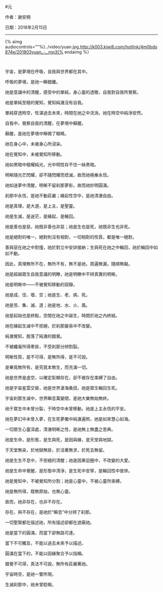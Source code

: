 #元

作者：謝安朔

日期：2018年2月15日

---

{% aimg audiocontrols=""%}../video/yuan.jpg,http://k003.kiwi6.com/hotlink/4m0bdo874e/201803yuan_-_.mp3{% endaimg %}

<br />


宇宙，是夢境在呼吸，自我與世界都在其中。


呼吸的夢境，是祂一瞬錯離。




祂是意識中的清醒，感受中的單純，身心靈的透徹，自我對自我所覺察。


祂是單純至極的覺知，覺知純澈沒有自我。


單純穿透時空，性湛過去未來，時間在祂之中流淌，祂在時空中純淨安然。




自我中，覺察自我的清醒，在夢境中蘇醒。


蘇醒，是祂在夢境中睜開了眼睛。




祂在身心中，未被身心所浸染。


祂在覺知中，未被覺知所移動。




祂如黑暗中極耀純光，光中明性存不住一絲黑暗。


明晰隨光芒閃耀，卻不隨閃耀而熄滅，故而祂極樂永恆。


祂如迷夢中清醒，明晰不留刹那夢影，故而祂妙明圓滿。




刹那中永恆，是祂不動莊嚴；緣起性空中，是祂清澈自由。




祂是真理，是大道，是上主，是聖靈。


祂是生滅，是迷茫，是緣起，是輪回。




祂是善也是惡，祂既非善也非惡；祂是生也是死，祂既非生也非死。


祂是絕對的唯一，絕對則沒有相對，一切相對的性質，都是唯一絕對。




善與惡在祂之中對撞，祂於對立中安詳接納；生與死在祂之中輪回，祂於輪回中如如不動。 


因此，真理無所不在，無所不有，無不是祂，周遍無漏，隨順無礙。




祂是超越眾生自我意識的明瞭，祂是明瞭中不辨真實的明晰。


祂是明晰中——不被覺知移動的寂靜。




祂是成、住、壞、空；祂是生、老、病、死。


祂是苦、集、滅、道；祂是地、水、火、風。




祂是起始也是終點，空間在祂之中誕生，時間於祂之內終結。


祂在緣起生滅中不拒絕，於刹那變易中不改變。




純澈覺知，脫落了純澈的錯覺。


不被纖毫所得牽掛，不受刹那分辨割裂。




明晰性質，是不可得，是無所得，是不可說。


是畢竟無所有，是究竟本無生，而充滿一切。




祂是世界是虛空，以確定彰顯存在，卻不被存在束縛了自由。


祂是宇宙星雲交替，祂是世界滄海桑田，祂是眾生輪回生死。


宇宙刹那生滅中，世界瞬息萬變間，是祂大樂無始無終。




祂于眾生中未曾分裂，于時空中未曾移動，祂是上主永恆的平安。


祂在夢幻中未曾入夢，在生死夢魘中純澈遍照，祂是如來慧心如海。


一切眾生心靈深處，清澈明晰之性，是祂無上無盡之恩典。




祂是生命，是形態，是生與死，是因與緣，是天堂與地獄。


于天堂無染，於地獄無掛，於活著無求，於死去無留。




祂是生生不息中，不拒絕的清醒；祂是因果迴圈中，不改變的大愛。


祂是生命中覺醒，是形態中清淨，是生死中安寧，是輪回性中彼岸。




祂是覺知中，不被覺知所分割；祂是心靈中，不被心靈所束縛。


祂是無所得，既無原始，也無心靈。




故而，祂非存在，也非不存在。


存在，與不存在，是祂於“瞬息”中分辨了刹那。




一切聖賢都在描述祂，所有描述卻都在遮蔽祂。


祂是當下的圓滿，而當下卻無路可達。




當下不可觸及，不能以過去未來予以描述。


圓滿在當下的，不能以因緣聚合予以指稱。




錯覺不可得，真法不可說，無所有莊嚴著祂。


宇宙時空，是祂一瞥所現。


生滅刹那中，祂未曾眨眼。